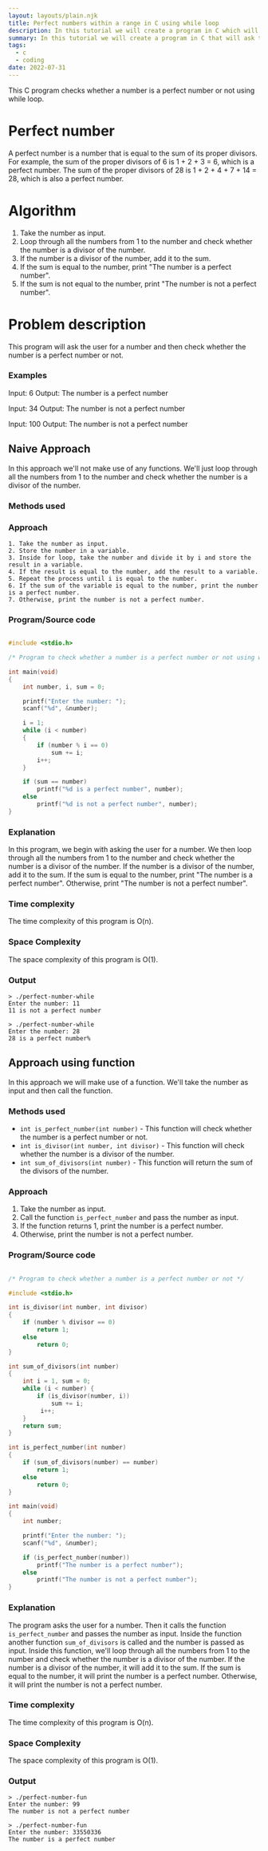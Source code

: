 ```yaml
---
layout: layouts/plain.njk
title: Perfect numbers within a range in C using while loop
description: In this tutorial we will create a program in C which will ask the user to enter a range and then print all the perfect numbers within that range.
summary: In this tutorial we will create a program in C that will ask the user to enter a range and then print all the perfect numbers within that range.
tags:
  - c
  - coding
date: 2022-07-31
---
```


This C program checks whether a number is a perfect number or not using while loop.

# Perfect number

A perfect number is a number that is equal to the sum of its proper divisors. For example, the sum of the proper divisors of 6 is 1 + 2 + 3 = 6, which is a perfect number. The sum of the proper divisors of 28 is 1 + 2 + 4 + 7 + 14 = 28, which is also a perfect number.

# Algorithm

1. Take the number as input.
2. Loop through all the numbers from 1 to the number and check whether the number is a divisor of the number.
3. If the number is a divisor of the number, add it to the sum.
4. If the sum is equal to the number, print "The number is a perfect number".
5. If the sum is not equal to the number, print "The number is not a perfect number".

# Problem description

This program will ask the user for a number and then check whether the number is a perfect number or not.

### Examples

Input: 6
Output: The number is a perfect number

Input: 34
Output: The number is not a perfect number

Input: 100
Output: The number is not a perfect number

## Naive Approach

In this approach we'll not make use of any functions. We'll just loop through all the numbers from 1 to the number and check whether the number is a divisor of the number.

### Methods used
### Approach

    1. Take the number as input.
    2. Store the number in a variable.
    3. Inside for loop, take the number and divide it by i and store the result in a variable.
    4. If the result is equal to the number, add the result to a variable.
    5. Repeat the process until i is equal to the number.
    6. If the sum of the variable is equal to the number, print the number is a perfect number.
    7. Otherwise, print the number is not a perfect number.

### Program/Source code

```c

#include <stdio.h>

/* Program to check whether a number is a perfect number or not using while loop */

int main(void)
{
    int number, i, sum = 0;

    printf("Enter the number: ");
    scanf("%d", &number);

    i = 1;
    while (i < number)
    {
        if (number % i == 0)
            sum += i;
        i++;
    }

    if (sum == number)
        printf("%d is a perfect number", number);
    else
        printf("%d is not a perfect number", number);
}

```
### Explanation

In this program, we begin with asking the user for a number. We then loop through all the numbers from 1 to the number and check whether the number is a divisor of the number. If the number is a divisor of the number, add it to the sum. If the sum is equal to the number, print "The number is a perfect number". Otherwise, print "The number is not a perfect number".

### Time complexity

The time complexity of this program is O(n).

### Space Complexity

The space complexity of this program is O(1).

### Output

```
> ./perfect-number-while
Enter the number: 11
11 is not a perfect number

> ./perfect-number-while
Enter the number: 28
28 is a perfect number%
```

## Approach using function

In this approach we will make use of a function. We'll take the number as input and then call the function.

### Methods used

* `int is_perfect_number(int number)` - This function will check whether the number is a perfect number or not.
* `int is_divisor(int number, int divisor)` - This function will check whether the number is a divisor of the number.
* `int sum_of_divisors(int number)` - This function will return the sum of the divisors of the number.

### Approach

1. Take the number as input.
2. Call the function `is_perfect_number` and pass the number as input.
3. If the function returns 1, print the number is a perfect number.
4. Otherwise, print the number is not a perfect number.

### Program/Source code

```c

/* Program to check whether a number is a perfect number or not */

#include <stdio.h>

int is_divisor(int number, int divisor)
{
    if (number % divisor == 0)
        return 1;
    else
        return 0;
}

int sum_of_divisors(int number)
{
    int i = 1, sum = 0;
    while (i < number) {
        if (is_divisor(number, i))
            sum += i;
         i++;
    }
    return sum;
}

int is_perfect_number(int number)
{
    if (sum_of_divisors(number) == number)
        return 1;
    else
        return 0;
}

int main(void)
{
    int number;

    printf("Enter the number: ");
    scanf("%d", &number);

    if (is_perfect_number(number))
        printf("The number is a perfect number");
    else
        printf("The number is not a perfect number");
}

```

### Explanation

The program asks the user for a number. Then it calls the function `is_perfect_number` and passes the number as input. Inside the function another function `sum_of_divisors` is called and the number is passed as input. Inside this function, we'll loop through all the numbers from 1 to the number and check whether the number is a divisor of the number. If the number is a divisor of the number, it will add it to the sum. If the sum is equal to the number, it will print the number is a perfect number. Otherwise, it will print the number is not a perfect number.

### Time complexity

The time complexity of this program is O(n).

### Space Complexity

The space complexity of this program is O(1).

### Output

```
> ./perfect-number-fun
Enter the number: 99
The number is not a perfect number

> ./perfect-number-fun
Enter the number: 33550336
The number is a perfect number
```
